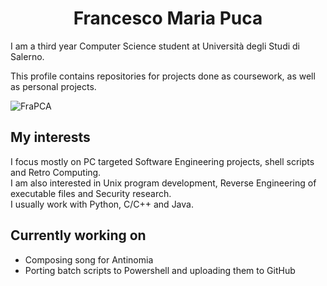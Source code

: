 <h1 align = "center"> Francesco Maria Puca </h1>

I am a third year Computer Science student at Università degli Studi di Salerno.


This profile contains repositories for projects done as coursework, as well as personal projects.

![FraPCA](https://github-readme-stats.vercel.app/api?username=FraPCA&theme=dracula)
## My interests
I focus mostly on PC targeted Software Engineering projects, shell scripts and Retro Computing.
<br>
I am also interested in Unix program development, Reverse Engineering of executable files and Security research.
<br>
I usually work with Python, C/C++ and Java. 
## Currently working on
- Composing song for Antinomia
- Porting batch scripts to Powershell and uploading them to GitHub


<!--
**FraPCA/FraPCA** is a ✨ _special_ ✨ repository because its `README.md` (this file) appears on your GitHub profile.

Here are some ideas to get you started:

- 🔭 I’m currently working on ...
- 🌱 I’m currently learning ...
- 👯 I’m looking to collaborate on ...
- 🤔 I’m looking for help with ...
- 💬 Ask me about ...
- 📫 How to reach me: ...
- 😄 Pronouns: ...
- ⚡ Fun fact: ...
-->
